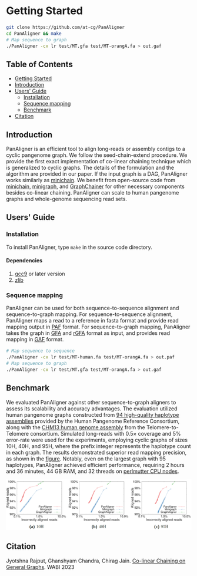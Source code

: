 # <a name="started"></a>Getting Started

```sh
git clone https://github.com/at-cg/PanAligner
cd PanAligner && make
# Map sequence to graph
./PanAligner -cx lr test/MT.gfa test/MT-orangA.fa > out.gaf
```

## Table of Contents

- [Getting Started](#started)
- [Introduction](#intro)
- [Users' Guide](#uguide)
  - [Installation](#install)
  - [Sequence mapping](#map)
  - [Benchmark](#bench)
- [Citation](#cite)

## <a name="intro"></a>Introduction

PanAligner is an efficient tool to align long-reads or assembly contigs to  a cyclic pangenome graph. We follow the seed-chain-extend procedure. We provide the first exact implementation of co-linear chaining technique which is generalized to cyclic graphs. The details of the formulation and the algorithm are provided in our paper. If the input graph is a DAG, PanAligner works similarly as [minichain](https://github.com/at-cg/minichain.git). We benefit from open-source code from [minichain](https://github.com/at-cg/minichain.git), [minigraph](https://github.com/lh3/minigraph.git), and [GraphChainer](https://github.com/algbio/GraphChainer.git) for other necessary components besides co-linear chaining. PanAligner can scale to human pangenome graphs and whole-genome sequencing read sets.

## <a name="uguide"></a>Users' Guide

### <a name="install"></a>Installation
To install PanAligner, type `make` in the source code directory.

#### Dependencies
1) [gcc9][gcc9] or later version
2) [zlib][zlib]


### <a name="map"></a>Sequence mapping
PanAligner can be used for both sequence-to-sequence alignment and sequence-to-graph mapping. For sequence-to-sequence alignment, PanAligner maps a read to a reference in fasta format and provide read mapping output in [PAF][paf] format. For sequence-to-graph mapping, PanAligner takes the graph in [GFA][gfa1] and [rGFA][rGFA] format as input, and provides read mapping in [GAF][gaf] format.

```sh
# Map sequence to sequence
./PanAligner -cx lr test/MT-human.fa test/MT-orangA.fa > out.paf
# Map sequence to graph
./PanAligner -cx lr test/MT.gfa test/MT-orangA.fa > out.gaf
```

## <a name="bench"></a>Benchmark

We evaluated PanAligner against other sequence-to-graph aligners to assess its scalability and accuracy advantages. The evaluation utilized human pangenome graphs constructed from [94 high-quality haplotype assemblies](https://github.com/human-pangenomics/HPP_Year1_Assemblies) provided by the Human Pangenome Reference Consortium, along with the [CHM13 human genome assembly](https://www.ncbi.nlm.nih.gov/assembly/GCA_009914755.4) from the Telomere-to-Telomere consortium. Simulated long-reads with 0.5× coverage and 5% error-rate were used for the experiments, employing cyclic graphs of sizes 10H, 40H, and 95H, where the prefix integer represents the haplotype count in each graph. The results demonstrated superior read mapping precision, as shown in the [figure](#Plot). Notably, even on the largest graph with 95 haplotypes, PanAligner achieved efficient performance, requiring 2 hours and 36 minutes, 44 GB RAM, and 32 threads on [perlmutter CPU nodes](https://docs.nersc.gov/systems/perlmutter/architecture/#cpu-nodes).


<p align="center" id="Plot">
  <a href="./data/plot.png">
    <img src="./data/plot.png" width="750" alt="Plot">
  </a>
</p>


## <a name="cite"></a>Citation
Jyotshna Rajput, Ghanshyam Chandra, Chirag Jain. [Co-linear Chaining on General Graphs](https://www.biorxiv.org/content/10.1101/2023.06.21.545871v1). WABI 2023

[gwfa]: https://arxiv.org/abs/2206.13574
[paper_1]: https://genomebiology.biomedcentral.com/articles/10.1186/s13059-020-02168-z
[paper_2]: https://www.biorxiv.org/content/10.1101/2022.08.29.505691v2
[minichain]: https://github.com/at-cg/minichain
[zlib]: http://zlib.net/
[gcc9]: http://zlib.net/
[rgfa]: https://github.com/lh3/gfatools/blob/master/doc/rGFA.md
[gfa1]: https://github.com/GFA-spec/GFA-spec/blob/master/GFA1.md
[gaf]: https://github.com/lh3/gfatools/blob/master/doc/rGFA.md#the-graph-alignment-format-gaf
[paf]: https://github.com/lh3/miniasm/blob/master/PAF.md
